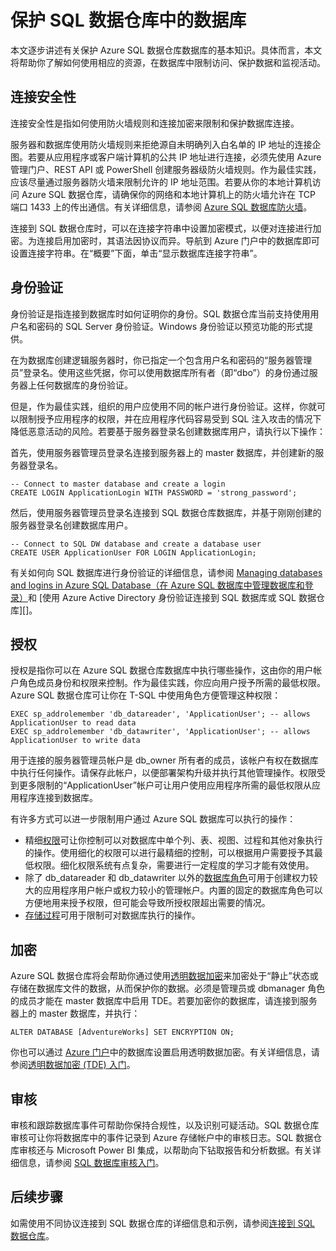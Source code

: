 <properties
   pageTitle="保护 SQL 数据仓库中的数据库 | Azure"
   description="有关在开发解决方案时保护 Azure SQL 数据仓库中的数据库的技巧。"
   services="sql-data-warehouse"
   documentationCenter="NA"
   authors="sahaj08"
   manager="barbkess"
   editor=""/>

<tags
   ms.service="sql-data-warehouse"
   ms.date="05/13/2016"
   wacn.date="06/20/2016"/>

# 保护 SQL 数据仓库中的数据库

本文逐步讲述有关保护 Azure SQL 数据仓库数据库的基本知识。具体而言，本文将帮助你了解如何使用相应的资源，在数据库中限制访问、保护数据和监视活动。

## 连接安全性

连接安全性是指如何使用防火墙规则和连接加密来限制和保护数据库连接。

服务器和数据库使用防火墙规则来拒绝源自未明确列入白名单的 IP 地址的连接企图。若要从应用程序或客户端计算机的公共 IP 地址进行连接，必须先使用 Azure 管理门户、REST API 或 PowerShell 创建服务器级防火墙规则。作为最佳实践，应该尽量通过服务器防火墙来限制允许的 IP 地址范围。若要从你的本地计算机访问 Azure SQL 数据仓库，请确保你的网络和本地计算机上的防火墙允许在 TCP 端口 1433 上的传出通信。有关详细信息，请参阅 [Azure SQL 数据库防火墙][]。

连接到 SQL 数据仓库时，可以在连接字符串中设置加密模式，以便对连接进行加密。为连接启用加密时，其语法因协议而异。导航到 Azure 门户中的数据库即可设置连接字符串。在“概要”下面，单击“显示数据库连接字符串”。


## 身份验证

身份验证是指连接到数据库时如何证明你的身份。SQL 数据仓库当前支持使用用户名和密码的 SQL Server 身份验证。Windows 身份验证以预览功能的形式提供。

在为数据库创建逻辑服务器时，你已指定一个包含用户名和密码的“服务器管理员”登录名。使用这些凭据，你可以使用数据库所有者（即“dbo”）的身份通过服务器上任何数据库的身份验证。

但是，作为最佳实践，组织的用户应使用不同的帐户进行身份验证。这样，你就可以限制授予应用程序的权限，并在应用程序代码容易受到 SQL 注入攻击的情况下降低恶意活动的风险。若要基于服务器登录名创建数据库用户，请执行以下操作：

首先，使用服务器管理员登录名连接到服务器上的 master 数据库，并创建新的服务器登录名。

    -- Connect to master database and create a login
    CREATE LOGIN ApplicationLogin WITH PASSWORD = 'strong_password';

然后，使用服务器管理员登录名连接到 SQL 数据仓库数据库，并基于刚刚创建的服务器登录名创建数据库用户。

    -- Connect to SQL DW database and create a database user
    CREATE USER ApplicationUser FOR LOGIN ApplicationLogin;


有关如何向 SQL 数据库进行身份验证的详细信息，请参阅 [Managing databases and logins in Azure SQL Database（在 Azure SQL 数据库中管理数据库和登录）][]和 [使用 Azure Active Directory 身份验证连接到 SQL 数据库或 SQL 数据仓库][]。


## 授权

授权是指你可以在 Azure SQL 数据仓库数据库中执行哪些操作，这由你的用户帐户角色成员身份和权限来控制。作为最佳实践，你应向用户授予所需的最低权限。Azure SQL 数据仓库可让你在 T-SQL 中使用角色方便管理这种权限：

    EXEC sp_addrolemember 'db_datareader', 'ApplicationUser'; -- allows ApplicationUser to read data
    EXEC sp_addrolemember 'db_datawriter', 'ApplicationUser'; -- allows ApplicationUser to write data

用于连接的服务器管理员帐户是 db\_owner 所有者的成员，该帐户有权在数据库中执行任何操作。请保存此帐户，以便部署架构升级并执行其他管理操作。权限受到更多限制的“ApplicationUser”帐户可让用户使用应用程序所需的最低权限从应用程序连接到数据库。

有许多方式可以进一步限制用户通过 Azure SQL 数据库可以执行的操作：

- 精细[权限][]可让你控制可以对数据库中单个列、表、视图、过程和其他对象执行的操作。使用细化的权限可以进行最精细的控制，可以根据用户需要授予其最低权限。细化权限系统有点复杂，需要进行一定程度的学习才能有效使用。
- 除了 db\_datareader 和 db\_datawriter 以外的[数据库角色][]可用于创建权力较大的应用程序用户帐户或权力较小的管理帐户。内置的固定的数据库角色可以方便地用来授予权限，但可能会导致所授权限超出需要的情况。
- [存储过程][]可用于限制可对数据库执行的操作。

## 加密

Azure SQL 数据仓库将会帮助你通过使用[透明数据加密][]来加密处于“静止”状态或存储在数据库文件的数据，从而保护你的数据。必须是管理员或 dbmanager 角色的成员才能在 master 数据库中启用 TDE。若要加密你的数据库，请连接到服务器上的 master 数据库，并执行：

    ALTER DATABASE [AdventureWorks] SET ENCRYPTION ON;

你也可以通过 [Azure 门户][]中的数据库设置启用透明数据加密。有关详细信息，请参阅[透明数据加密 (TDE) 入门][]。

## 审核

审核和跟踪数据库事件可帮助你保持合规性，以及识别可疑活动。SQL 数据仓库审核可让你将数据库中的事件记录到 Azure 存储帐户中的审核日志。SQL 数据仓库审核还与 Microsoft Power BI 集成，以帮助向下钻取报告和分析数据。有关详细信息，请参阅 [SQL 数据库审核入门][]。

## 后续步骤
如需使用不同协议连接到 SQL 数据仓库的详细信息和示例，请参阅[连接到 SQL 数据仓库][]。

<!--Image references-->

<!--Article references-->
[连接到 SQL 数据仓库]: /documentation/articles/sql-data-warehouse-develop-connections
[SQL 数据库审核入门]: /documentation/articles/sql-database-auditing-get-started
[透明数据加密 (TDE) 入门]: /documentation/articles/sql-data-warehouse-encryption-tde-sql

<!--MSDN references-->
[Azure SQL 数据库防火墙]: /documentation/articles/sql-database-firewall-configure/
[数据库角色]: https://msdn.microsoft.com/zh-cn/library/ms189121.aspx
[Managing databases and logins in Azure SQL Database（在 Azure SQL 数据库中管理数据库和登录）]: /documentation/articles/sql-database-manage-logins/
[权限]: https://msdn.microsoft.com/zh-cn/library/ms191291.aspx
[存储过程]: https://msdn.microsoft.com/zh-cn/library/ms190782.aspx
[透明数据加密]: https://msdn.microsoft.com/zh-cn/library/dn948096.aspx
[Azure 门户]: https://manage.windowsazure.cn/

<!--Other Web references-->
[Role-based access control in Azure Portal（Azure 门户中基于角色的访问控制）]: /documentation/articles/role-based-access-control-configure

<!---HONumber=Mooncake_0613_2016-->